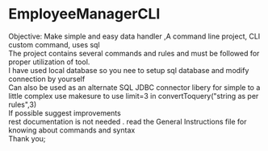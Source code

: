 # EmployeeManagerCLI
Objective: Make simple and easy data handler ,A command line project, CLI custom command, uses sql 
<br>
The project contains several commands and rules and must be followed for proper utilization of tool.
<br>
I have used local database so you nee to setup sql database and modify connection by yourself
<br>
Can also be used as an alternate SQL JDBC connector libery for simple to a little complex use makesure to use limit=3 in convertToquery("string as per rules",3)<br>
If possible suggest improvements<br> rest documentation is not needed . read the General Instructions file for knowing about commands and syntax<br>Thank you;
